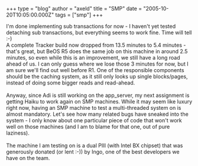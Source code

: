 +++
type = "blog"
author = "axeld"
title = "SMP"
date = "2005-10-20T10:05:00.000Z"
tags = ["smp"]
+++

I'm done implementing sub transactions for now - I haven't yet tested detaching sub transactions, but everything seems to work fine. Time will tell :-)<br />A complete Tracker build now dropped from 13.5 minutes to 5.4 minutes - that's great, but BeOS R5 does the same job on this machine in around 2.5 minutes, so even while this is an improvement, we still have a long road ahead of us. I can only guess where we lose those 3 minutes for now, but I am sure we'll find out well before R1. One of the responsible components should be the caching system, as it still only looks up single blocks/pages, instead of doing some bigger reads and read-ahead.<br /><br />Anyway, since Adi is still working on the app_server, my next assignment is getting Haiku to work again on SMP machines. While it may seem like luxury right now, having an SMP machine to test a multi-threaded system on is almost mandatory. Let's see how many related bugs have sneaked into the system - I only know about one particular piece of code that won't work well on those machines (and I am to blame for that one, out of pure laziness).<br /><br />The machine I am testing on is a dual PIII (with Intel BX chipset) that was generously donated (or lent :-)) by Ingo, one of the best developers we have on the team.
